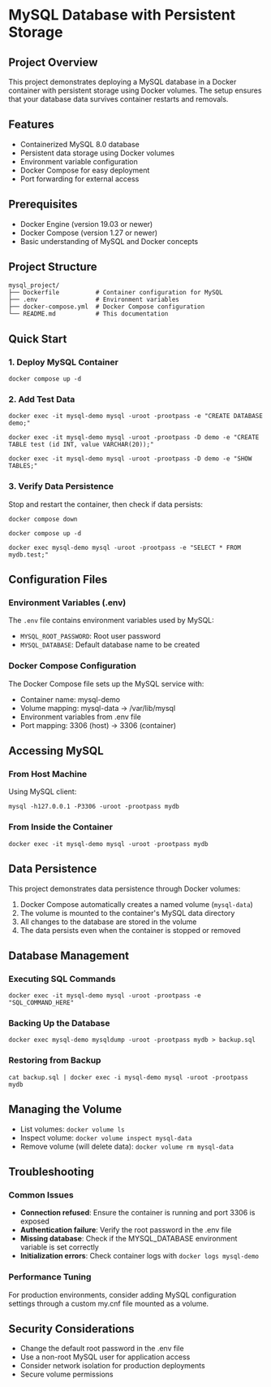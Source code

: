 # MySQL Database with Persistent Storage
## Project Overview
This project demonstrates deploying a MySQL database in a Docker container with persistent storage using Docker volumes. The setup ensures that your database data survives container restarts and removals.

## Features
- Containerized MySQL 8.0 database
- Persistent data storage using Docker volumes
- Environment variable configuration
- Docker Compose for easy deployment
- Port forwarding for external access

## Prerequisites
- Docker Engine (version 19.03 or newer)
- Docker Compose (version 1.27 or newer)
- Basic understanding of MySQL and Docker concepts

## Project Structure
```
mysql_project/
├── Dockerfile          # Container configuration for MySQL
├── .env                # Environment variables
├── docker-compose.yml  # Docker Compose configuration
└── README.md           # This documentation
```

## Quick Start

### 1. Deploy MySQL Container
```
docker compose up -d
```

### 2. Add Test Data
```
docker exec -it mysql-demo mysql -uroot -prootpass -e "CREATE DATABASE demo;"
```
```
docker exec -it mysql-demo mysql -uroot -prootpass -D demo -e "CREATE TABLE test (id INT, value VARCHAR(20));"
```
```
docker exec -it mysql-demo mysql -uroot -prootpass -D demo -e "SHOW TABLES;"
```
### 3. Verify Data Persistence
Stop and restart the container, then check if data persists:
```
docker compose down
```

```
docker compose up -d
```

```
docker exec mysql-demo mysql -uroot -prootpass -e "SELECT * FROM mydb.test;"
```

## Configuration Files
### Environment Variables (.env)
The `.env` file contains environment variables used by MySQL:
- `MYSQL_ROOT_PASSWORD`: Root user password
- `MYSQL_DATABASE`: Default database name to be created

### Docker Compose Configuration
The Docker Compose file sets up the MySQL service with:
- Container name: mysql-demo
- Volume mapping: mysql-data -> /var/lib/mysql
- Environment variables from .env file
- Port mapping: 3306 (host) -> 3306 (container)

## Accessing MySQL
### From Host Machine
Using MySQL client:
```
mysql -h127.0.0.1 -P3306 -uroot -prootpass mydb
```

### From Inside the Container
```
docker exec -it mysql-demo mysql -uroot -prootpass mydb
```

## Data Persistence
This project demonstrates data persistence through Docker volumes:
1. Docker Compose automatically creates a named volume (`mysql-data`)
2. The volume is mounted to the container's MySQL data directory
3. All changes to the database are stored in the volume
4. The data persists even when the container is stopped or removed

## Database Management

### Executing SQL Commands
```
docker exec -it mysql-demo mysql -uroot -prootpass -e "SQL_COMMAND_HERE"
```

### Backing Up the Database
```
docker exec mysql-demo mysqldump -uroot -prootpass mydb > backup.sql
```

### Restoring from Backup
```
cat backup.sql | docker exec -i mysql-demo mysql -uroot -prootpass mydb
```

## Managing the Volume
- List volumes: `docker volume ls`
- Inspect volume: `docker volume inspect mysql-data`
- Remove volume (will delete data): `docker volume rm mysql-data`

## Troubleshooting

### Common Issues
- **Connection refused**: Ensure the container is running and port 3306 is exposed
- **Authentication failure**: Verify the root password in the .env file
- **Missing database**: Check if the MYSQL_DATABASE environment variable is set correctly
- **Initialization errors**: Check container logs with `docker logs mysql-demo`

### Performance Tuning
For production environments, consider adding MySQL configuration settings through a custom my.cnf file mounted as a volume.

## Security Considerations
- Change the default root password in the .env file
- Use a non-root MySQL user for application access
- Consider network isolation for production deployments
- Secure volume permissions

